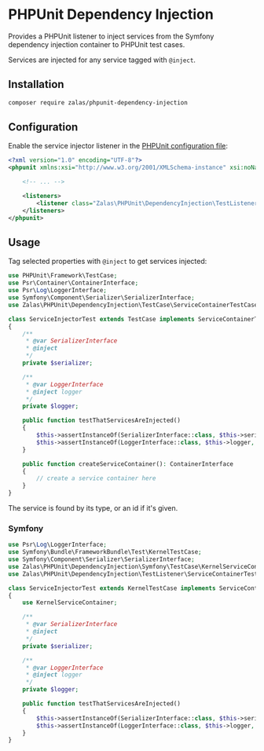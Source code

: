# PHPUnit Dependency Injection

Provides a PHPUnit listener to inject services from the Symfony dependency injection container to PHPUnit test cases.

Services are injected for any service tagged with `@inject`.

## Installation

```bash
composer require zalas/phpunit-dependency-injection
```

## Configuration

Enable the service injector listener
in the [PHPUnit configuration file](https://phpunit.de/manual/current/en/appendixes.configuration.html):

```xml
<?xml version="1.0" encoding="UTF-8"?>
<phpunit xmlns:xsi="http://www.w3.org/2001/XMLSchema-instance" xsi:noNamespaceSchemaLocation="https://schema.phpunit.de/6.5/phpunit.xsd">

    <!-- ... -->

    <listeners>
        <listener class="Zalas\PHPUnit\DependencyInjection\TestListener\ServiceInjectorListener" />
    </listeners>
</phpunit>
```

## Usage

Tag selected properties with `@inject` to get services injected:

```php
use PHPUnit\Framework\TestCase;
use Psr\Container\ContainerInterface;
use Psr\Log\LoggerInterface;
use Symfony\Component\Serializer\SerializerInterface;
use Zalas\PHPUnit\DependencyInjection\TestCase\ServiceContainerTestCase;

class ServiceInjectorTest extends TestCase implements ServiceContainerTestCase
{
    /**
     * @var SerializerInterface
     * @inject
     */
    private $serializer;

    /**
     * @var LoggerInterface
     * @inject logger
     */
    private $logger;

    public function testThatServicesAreInjected()
    {
        $this->assertInstanceOf(SerializerInterface::class, $this->serializer, 'The service is injectd by its type');
        $this->assertInstanceOf(LoggerInterface::class, $this->logger, 'The service is injected by its id');
    }

    public function createServiceContainer(): ContainerInterface
    {
        // create a service container here
    }
}
```

The service is found by its type, or an id if it's given.

### Symfony


```php
use Psr\Log\LoggerInterface;
use Symfony\Bundle\FrameworkBundle\Test\KernelTestCase;
use Symfony\Component\Serializer\SerializerInterface;
use Zalas\PHPUnit\DependencyInjection\Symfony\TestCase\KernelServiceContainer;
use Zalas\PHPUnit\DependencyInjection\TestListener\ServiceContainerTestCase;

class ServiceInjectorTest extends KernelTestCase implements ServiceContainerTestCase
{
    use KernelServiceContainer;

    /**
     * @var SerializerInterface
     * @inject
     */
    private $serializer;

    /**
     * @var LoggerInterface
     * @inject logger
     */
    private $logger;

    public function testThatServicesAreInjected()
    {
        $this->assertInstanceOf(SerializerInterface::class, $this->serializer, 'The service is injectd by its type');
        $this->assertInstanceOf(LoggerInterface::class, $this->logger, 'The service is injected by its id');
    }
}
```
